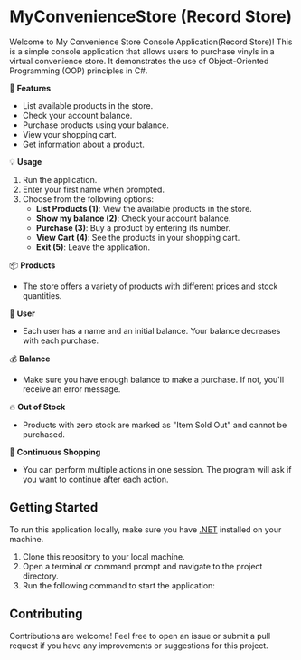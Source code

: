 # MyConvenienceStore (Record Store)


Welcome to My Convenience Store Console Application(Record Store)! This is a simple console application that allows users to purchase vinyls in a virtual convenience store. 
It demonstrates the use of Object-Oriented Programming (OOP) principles in C#.

🛒 **Features**
- List available products in the store.
- Check your account balance.
- Purchase products using your balance.
- View your shopping cart.
- Get information about a product.

💡 **Usage**
1. Run the application.
2. Enter your first name when prompted.
3. Choose from the following options:
   - **List Products (1)**: View the available products in the store.
   - **Show my balance (2)**: Check your account balance.
   - **Purchase (3)**: Buy a product by entering its number.
   - **View Cart (4)**: See the products in your shopping cart.
   - **Exit (5)**: Leave the application.

📦 **Products**
- The store offers a variety of products with different prices and stock quantities.

👤 **User**
- Each user has a name and an initial balance. Your balance decreases with each purchase.

💰 **Balance**
- Make sure you have enough balance to make a purchase. If not, you'll receive an error message.

🔥 **Out of Stock**
- Products with zero stock are marked as "Item Sold Out" and cannot be purchased.

🔄 **Continuous Shopping**
- You can perform multiple actions in one session. The program will ask if you want to continue after each action.

## Getting Started

To run this application locally, make sure you have [.NET](https://dotnet.microsoft.com/download/dotnet) installed on your machine.

1. Clone this repository to your local machine.
2. Open a terminal or command prompt and navigate to the project directory.
3. Run the following command to start the application:

## Contributing

Contributions are welcome! Feel free to open an issue or submit a pull request if you have any improvements or suggestions for this project.
